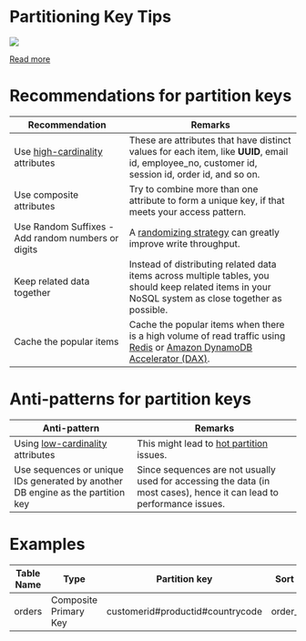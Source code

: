 # Partitioning Key Tips

![](https://d2908q01vomqb2.cloudfront.net/887309d048beef83ad3eabf2a79a64a389ab1c9f/2018/09/10/dynamodb-partition-key-1.gif)

[Read more](https://aws.amazon.com/blogs/database/choosing-the-right-dynamodb-partition-key/)

# Recommendations for partition keys

| Recommendation                                     | Remarks                                                                                                                                                                                                                              |
|----------------------------------------------------|--------------------------------------------------------------------------------------------------------------------------------------------------------------------------------------------------------------------------------------|
| Use [high-cardinality](Cardinality.md) attributes  | These are attributes that have distinct values for each item, like **UUID**, email id, employee_no, customer id, session id, order id, and so on.                                                                                    |
| Use composite attributes                           | Try to combine more than one attribute to form a unique key, if that meets your access pattern.                                                                                                                                      |
| Use Random Suffixes - Add random numbers or digits | A [randomizing strategy](RandomizingStrategy.md) can greatly improve write throughput.                                                                                                                                               |
| Keep related data together                         | Instead of distributing related data items across multiple tables, you should keep related items in your NoSQL system as close together as possible.                                                                                 |
| Cache the popular items                            | Cache the popular items when there is a high volume of read traffic using [Redis](../../../8_Caching-InMemory-Databases/Redis/Readme.md) or [Amazon DynamoDB Accelerator (DAX)](https://github.com/Anshul619/AWS-Services/tree/main/1_Databases/AmazonDynamoDB/DAX.md). |

# Anti-patterns for partition keys

| Anti-pattern                                                                    | Remarks                                                                                                               |
|---------------------------------------------------------------------------------|-----------------------------------------------------------------------------------------------------------------------|
| Using [low-cardinality](Cardinality.md) attributes                              | This might lead to [hot partition](HotPartition.md) issues.                                                           |
| Use sequences or unique IDs generated by another DB engine as the partition key | Since sequences are not usually used for accessing the data (in most cases), hence it can lead to performance issues. |

# Examples

| Table Name | Type                  | Partition key                    | Sort Key   |
|------------|-----------------------|----------------------------------|------------|
| orders     | Composite Primary Key | customerid#productid#countrycode | order_date |

